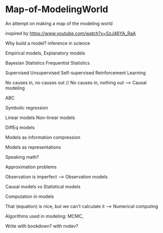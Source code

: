 # Map-of-ModelingWorld
An attempt on making a map of the modeling world

inspired by https://www.youtube.com/watch?v=SzJ46YA_RaA

Why build a model? inference in science

Empirical models, Explanatory models

Bayesian Statistics
Frequentist Statistics

Supervised Unsupervised Self-supervised Reinforcement Learning

No causes in, no causes out // No causes in, nothing out --> Causal modeling

ABC

Symbolic regression

Linear models
Non-linear models

DiffEq models

Models as information compression

Models as representations

Speaking math?

Approximation problems

Observation is imperfect --> Observation models

Causal models vs Statistical models

Computation in models

That (equation) is nice, but we can't calculate it --> Numerical computing

Algorithms used in modeling: MCMC, 

Write with bookdown? with nvdev?


